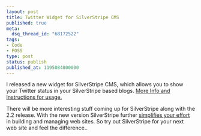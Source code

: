```yaml
---
layout: post
title: Twitter Widget for SilverStripe CMS
published: true
meta:
  dsq_thread_id: "68172522"
tags:
- Code
- FOSS
type: post
status: publish
published_at: 1195084800000
---
```

I released a new widget for SilverStripe CMS, which allows you to show your Twitter status in your SilverStripe based blogs.  <a href="http://www.silverstripe.com/tweet-tweet/">More Info and Instructions for usage.</a>

There will be more interesting stuff coming up for SilverStripe along with the 2.2 release. With the new version SilverStripe further <a href="http://www.silverstripe.com/silverstripe-2-2-0-rc1-redesigned-interface-and-an-avalanche-of-new-features/">simplifies your effort</a> in building and managing web sites. So try out SilverStripe for your next web site and feel the difference..

